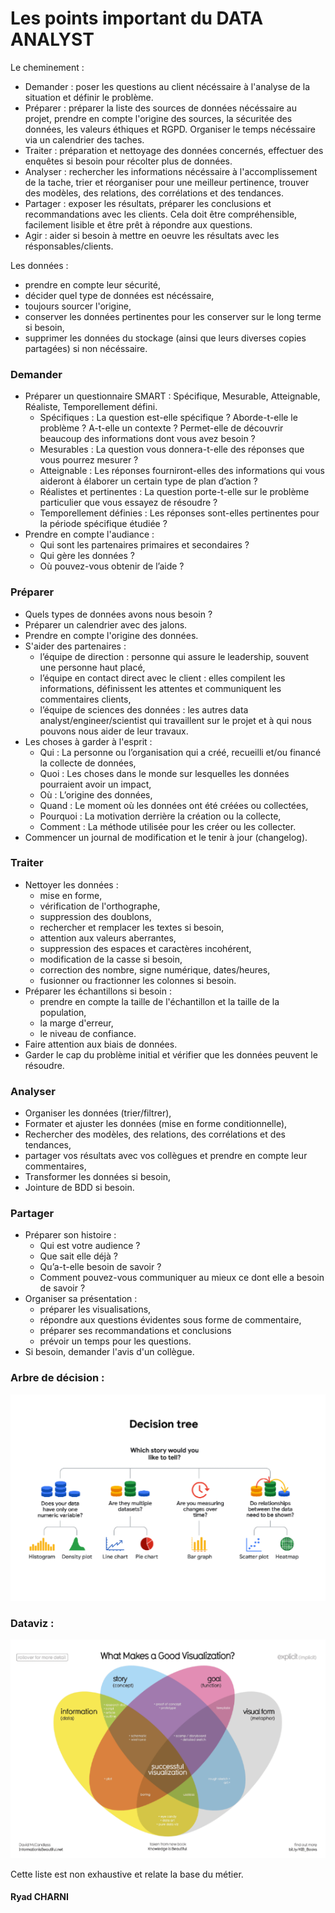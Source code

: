 # Les points important du DATA ANALYST

Le cheminement :
- Demander : poser les questions au client nécéssaire à l'analyse de la situation et définir le problème.
- Préparer : préparer la liste des sources de données nécéssaire au projet, prendre en compte l'origine des sources, la sécuritée des données, les valeurs éthiques et RGPD. Organiser le temps nécéssaire via un calendrier des taches.
- Traiter : préparation et nettoyage des données concernés, effectuer des enquêtes si besoin pour récolter plus de données.
- Analyser : rechercher les informations nécéssaire à l'accomplissement de la tache, trier et réorganiser pour une meilleur pertinence, trouver des modèles, des relations, des corrélations et des tendances.
- Partager : exposer les résultats, préparer les conclusions et recommandations avec les clients. Cela doit être compréhensible, facilement lisible et être prêt à répondre aux questions.
- Agir : aider si besoin à mettre en oeuvre les résultats avec les résponsables/clients.

Les données :
- prendre en compte leur sécurité,
- décider quel type de données est nécéssaire,
- toujours sourcer l'origine,
- conserver les données pertinentes pour les conserver sur le long terme si besoin,
- supprimer les données du stockage (ainsi que leurs diverses copies partagées) si non nécéssaire.

### Demander
- Préparer un questionnaire SMART : Spécifique, Mesurable, Atteignable, Réaliste, Temporellement défini.
  - Spécifiques : La question est-elle spécifique ? Aborde-t-elle le problème ? A-t-elle un contexte ? Permet-elle de découvrir beaucoup des informations dont vous avez besoin ?
  - Mesurables : La question vous donnera-t-elle des réponses que vous pourrez mesurer ?
  - Atteignable : Les réponses fourniront-elles des informations qui vous aideront à élaborer un certain type de plan d’action ?
  - Réalistes et pertinentes : La question porte-t-elle sur le problème particulier que vous essayez de résoudre ?
  - Temporellement définies : Les réponses sont-elles pertinentes pour la période spécifique étudiée ?
- Prendre en compte l'audiance :
  - Qui sont les partenaires primaires et secondaires ?
  - Qui gère les données ?
  - Où pouvez-vous obtenir de l’aide ?

### Préparer
- Quels types de données avons nous besoin ?
- Préparer un calendrier avec des jalons.
- Prendre en compte l'origine des données.
- S'aider des partenaires :
  - l’équipe de direction : personne qui assure le leadership, souvent une personne haut placé,
  - l’équipe en contact direct avec le client : elles compilent les informations, définissent les attentes et communiquent les commentaires clients,
  - l’équipe de sciences des données : les autres data analyst/engineer/scientist qui travaillent sur le projet et à qui nous pouvons nous aider de leur travaux.
- Les choses à garder à l'esprit :
  - Qui : La personne ou l’organisation qui a créé, recueilli et/ou financé la collecte de données,
  - Quoi : Les choses dans le monde sur lesquelles les données pourraient avoir un impact,
  - Où : L’origine des données,
  - Quand : Le moment où les données ont été créées ou collectées,
  - Pourquoi : La motivation derrière la création ou la collecte,
  - Comment : La méthode utilisée pour les créer ou les collecter.
- Commencer un journal de modification et le tenir à jour (changelog).

### Traiter
- Nettoyer les données :
  -  mise en forme,
  -  vérification de l'orthographe,
  -  suppression des doublons,
  -  rechercher et remplacer les textes si besoin,
  -  attention aux valeurs aberrantes,
  -  suppression des espaces et caractères incohérent,
  -  modification de la casse si besoin,
  -  correction des nombre, signe numérique, dates/heures,
  -  fusionner ou fractionner les colonnes si besoin.
- Préparer les échantillons si besoin :
  - prendre en compte la taille de l'échantillon et la taille de la population,
  - la marge d'erreur,
  - le niveau de confiance.
- Faire attention aux biais de données.
- Garder le cap du problème initial et vérifier que les données peuvent le résoudre.

### Analyser
- Organiser les données (trier/filtrer),
- Formater et ajuster les données (mise en forme conditionnelle),
- Rechercher des modèles, des relations, des corrélations et des tendances,
- partager vos résultats avec vos collègues et prendre en compte leur commentaires,
- Transformer les données si besoin,
- Jointure de BDD si besoin.

### Partager
- Préparer son histoire :
  - Qui est votre audience ?
  - Que sait elle déjà ?
  - Qu’a-t-elle besoin de savoir ?
  - Comment pouvez-vous communiquer au mieux ce dont elle a besoin de savoir ?
- Organiser sa présentation :
  - préparer les visualisations,
  - répondre aux questions évidentes sous forme de commentaire,
  - préparer ses recommandations et conclusions
  - prévoir un temps pour les questions.
- Si besoin, demander l'avis d'un collègue.

### Arbre de décision :

![](/Ressources/DT.png)

### Dataviz :

![](/Ressources/VZ.png)

Cette liste est non exhaustive et relate la base du métier.

#### Ryad CHARNI
